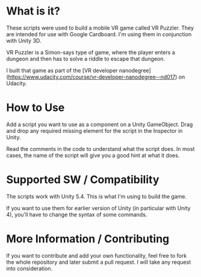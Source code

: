 # What is it?
These scripts were used to build a mobile VR game called VR Puzzler. They are intended for use with Google Cardboard. I'm using them in conjunction with Unity 3D.

VR Puzzler is a Simon-says type of game, where the player enters a dungeon and then has to solve a riddle to escape that dungeon.

I built that game as part of the [VR developer nanodegree] (https://www.udacity.com/course/vr-developer-nanodegree--nd017) on Udacity.

# How to Use
Add a script you want to use as a component on a Unity GameObject. Drag and drop any required missing element for the script in the Inspector in Unity.

Read the comments in the code to understand what the script does. In most cases, the name of the script will give you a good hint at what it does.

# Supported SW / Compatibility
The scripts work with Unity 5.4. This is what I'm using to build the game.

If you want to use them for earlier version of Unity (in particular with Unity 4), you'll have to change the syntax of some commands.

# More Information / Contributing
If you want to contribute and add your own functionality, feel free to fork the whole repository and later submit a pull request. I will take any request into consideration.

